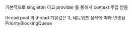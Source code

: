 



기본적으로 singleton 이고 provider 를 통해서 context 주입 받음

thread pool 의 thread 기본값은 3, 네트워크 상태에 따라 변경됨
PriorityBlockingQueue

<!--stackedit_data:
eyJoaXN0b3J5IjpbMjAwMDYyNTA4Ml19
-->